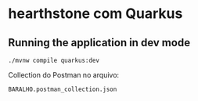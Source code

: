 # hearthstone com Quarkus

## Running the application in dev mode

```shell script
./mvnw compile quarkus:dev
```

Collection do Postman no arquivo:

```
BARALHO.postman_collection.json
```
